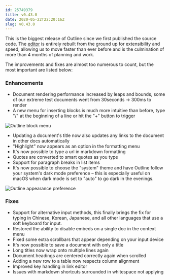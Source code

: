```yaml
---
id: 25749379
title: v0.43.0
date: 2020-05-22T22:20:16Z
slug: v0.43.0
---
```

    
This is the biggest release of Outline since we first published the source code. The [editor](https://github.com/outline/rich-markdown-editor) is entirely rebuilt from the ground up for extensibility and speed, allowing us to move faster than ever before and is the culmination of more than 4 months of planning and work.

The improvements and fixes are almost too numerous to count, but the most important are listed below:

### Enhancements

- Document rendering performance increased by leaps and bounds, some of our extreme test documents went from 30seconds -> 300ms to render
- A new menu for inserting blocks is much more intuitive than before, type "/" at the beginning of a line or hit the "+" button to trigger

![Outline block menu](https://user-images.githubusercontent.com/380914/82714444-676a8f00-9c43-11ea-99f3-c89b6536c10b.gif)


- Updating a document's title now also updates any links to the document in other docs automatically
- "Highlight" now appears as an option in the formatting menu
- It's now possible to type a url in markdown formatting
- Quotes are converted to smart quotes as you type
- Support for paragraph breaks in list items
- It's now possible to choose the "system" theme and have Outline follow your system's dark mode preference – this is especially useful on macOS when dark mode is set to "auto" to go dark in the evenings.

![Outline appearance preference](https://user-images.githubusercontent.com/380914/82713920-8a943f00-9c41-11ea-9f32-ce381b90f1c3.png)




### Fixes

- Support for alternative input methods, this finally brings the fix for typing in Chinese, Korean, Japanese, and all other languages that use a soft keyboard for input.
- Restored the ability to disable embeds on a single doc in the context menu
- Fixed some extra scrollbars that appear depending on your input device
- It's now possible to save a document with only a title
- Long titles now wrap onto multiple lines again
- Document headings are centered correctly again when scrolled
- Adding a new row to a table now respects column alignment
- Improved key handling in link editor
- Issues with markdown shortcuts surrounded in whitespace not applying
      